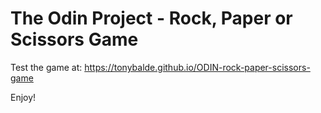 # The Odin Project - Rock, Paper or Scissors Game

Test the game at: https://tonybalde.github.io/ODIN-rock-paper-scissors-game

Enjoy!
